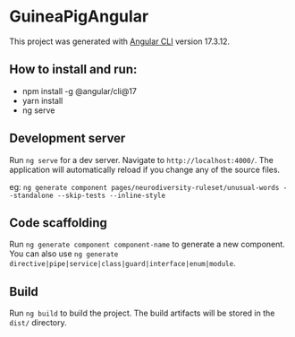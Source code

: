 # GuineaPigAngular

This project was generated with [Angular CLI](https://github.com/angular/angular-cli) version 17.3.12.

## How to install and run:
* npm install -g @angular/cli@17
* yarn install
* ng serve

## Development server

Run `ng serve` for a dev server. Navigate to `http://localhost:4000/`. The application will automatically reload if you change any of the source files.

eg:
`ng generate component pages/neurodiversity-ruleset/unusual-words --standalone --skip-tests --inline-style`


## Code scaffolding

Run `ng generate component component-name` to generate a new component. You can also use `ng generate directive|pipe|service|class|guard|interface|enum|module`.

## Build

Run `ng build` to build the project. The build artifacts will be stored in the `dist/` directory.
